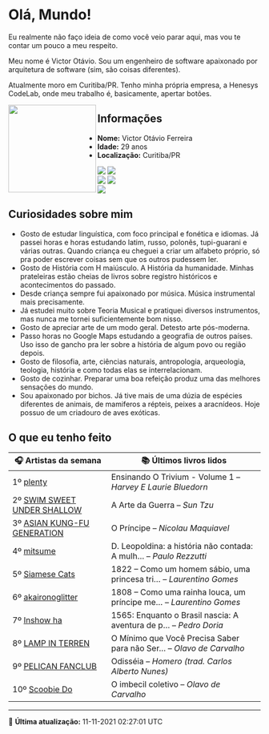 # Olá, Mundo!

Eu realmente não faço ideia de como você veio parar aqui, mas vou te contar um pouco a meu respeito.

Meu nome é Victor Otávio. Sou um engenheiro de software apaixonado por arquitetura de software (sim, são coisas diferentes).

Atualmente moro em Curitiba/PR. Tenho minha própria empresa, a Henesys CodeLab, onde meu trabalho é, basicamente, apertar botões.

<img align="left" src="https://github.com/vctrtvfrrr/vctrtvfrrr/raw/master/octocat.png" alt="" width="175" />

## Informações

- **Nome:** Victor Otávio Ferreira
- **Idade:** 29 anos
- **Localização:** Curitiba/PR

[![](https://img.shields.io/badge/LinkedIn-victorotavio-blue)](https://www.linkedin.com/in/victorotavio/) [![](https://img.shields.io/badge/Twitter-@vctrtvfrrr-blue)](https://twitter.com/vctrtvfrrr)  
[![](https://img.shields.io/badge/GitHub-vctrtvfrrr-24292e)](https://github.com/vctrtvfrrr) [![](https://img.shields.io/badge/GitLab-vctrtvfrrr-ec5d16)](https://gitlab.com/vctrtvfrrr)  
[![](https://img.shields.io/badge/Email-victor@otavioferreira.com.br-red)](mailto:victor@otavioferreira.com.br)  

## Curiosidades sobre mim

-   Gosto de estudar linguística, com foco principal e fonética e idiomas. Já passei horas e horas estudando latim, russo, polonês, tupi-guarani e várias outras. Quando criança eu cheguei a criar um alfabeto próprio, só pra poder escrever coisas sem que os outros pudessem ler.
-   Gosto de História com H maiúsculo. A História da humanidade. Minhas prateleiras estão cheias de livros sobre registro históricos e acontecimentos do passado.
-   Desde criança sempre fui apaixonado por música. Música instrumental mais precisamente.
-   Já estudei muito sobre Teoria Musical e pratiquei diversos instrumentos, mas nunca me tornei suficientemente bom nisso.
-   Gosto de apreciar arte de um modo geral. Detesto arte pós-moderna.
-   Passo horas no Google Maps estudando a geografia de outros países. Uso isso de gancho pra ler sobre a história de algum povo ou região depois.
-   Gosto de filosofia, arte, ciências naturais, antropologia, arqueologia, teologia, história e como todas elas se interrelacionam.
-   Gosto de cozinhar. Preparar uma boa refeição produz uma das melhores sensações do mundo.
-   Sou apaixonado por bichos. Já tive mais de uma dúzia de espécies diferentes de animais, de mamiferos a répteis, peixes a aracnídeos. Hoje possuo de um criadouro de aves exóticas.


## O que eu tenho feito

|                               🎧 Artistas da semana                               |                      📚 Últimos livros lidos                      |
|-----------------------------------------------------------------------------------|-------------------------------------------------------------------|
| 1º [plenty](https://www.last.fm/music/plenty)                                     | Ensinando O Trivium - Volume 1	–	_Harvey E Laurie Bluedorn_         |
| 2º [SWIM SWEET UNDER SHALLOW](https://www.last.fm/music/SWIM+SWEET+UNDER+SHALLOW) | A Arte da Guerra	–	_Sun Tzu_                                        |
| 3º [ASIAN KUNG-FU GENERATION](https://www.last.fm/music/ASIAN+KUNG-FU+GENERATION) | O Príncipe	–	_Nicolau Maquiavel_                                    |
| 4º [mitsume](https://www.last.fm/music/mitsume)                                   | D. Leopoldina: a história não contada: A mulh…	–	_Paulo Rezzutti_   |
| 5º [Siamese Cats](https://www.last.fm/music/Siamese+Cats)                         | 1822 – Como um homem sábio, uma princesa tri…	–	_Laurentino Gomes_  |
| 6º [akaironoglitter](https://www.last.fm/music/akaironoglitter)                   | 1808 – Como uma rainha louca, um príncipe me…	–	_Laurentino Gomes_  |
| 7º [Inshow ha](https://www.last.fm/music/Inshow+ha)                               | 1565: Enquanto o Brasil nascia: A aventura de p…	–	_Pedro Doria_    |
| 8º [LAMP IN TERREN](https://www.last.fm/music/LAMP+IN+TERREN)                     | O Mínimo que Você Precisa Saber para não Ser…	–	_Olavo de Carvalho_ |
| 9º [PELICAN FANCLUB](https://www.last.fm/music/PELICAN+FANCLUB)                   | Odisséia	–	_Homero (trad. Carlos Alberto Nunes)_                    |
| 10º [Scoobie Do](https://www.last.fm/music/Scoobie+Do)                            | O imbecil coletivo	–	_Olavo de Carvalho_                            |


---

🚀 **Última atualização:** 11-11-2021 02:27:01 UTC